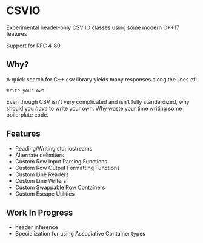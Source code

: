 # CSVIO

Experimental header-only CSV IO classes using some modern C++17 features

Support for RFC 4180

## Why?

A quick search for C++ csv library yields many responses along the lines of:

`Write your own`

Even though CSV isn't very complicated and isn't fully standardized,
why should you *have* to write your own. Why waste your time writing some boilerplate code.


## Features
  * Reading/Writing std::iostreams
  * Alternate delimiters
  * Custom Row Input Parsing Functions
  * Custom Row Output Formatting Functions
  * Custom Line Readers
  * Custom Line Writers
  * Custom Swappable Row Containers
  * Custom Escape Utilities

## Work In Progress
  * header inference
  * Specialization for using Associative Container types

